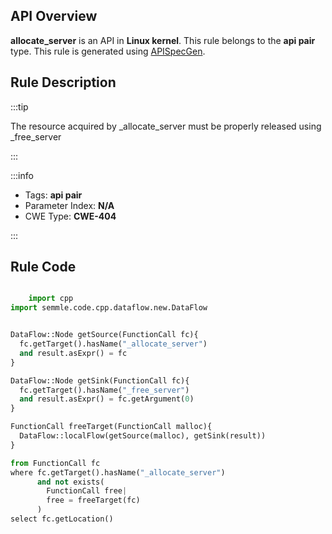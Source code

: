 ---
---


## API Overview
**allocate_server** is an API in **Linux kernel**. This rule belongs to the **api pair** type. This rule is generated using [APISpecGen](../../tools/APISpecGen).
## Rule Description

:::tip

The resource acquired by _allocate_server must be properly released using _free_server

:::

:::info

- Tags: **api pair**
- Parameter Index: **N/A**
- CWE Type: **CWE-404**

:::

## Rule Code
```python

    import cpp
import semmle.code.cpp.dataflow.new.DataFlow


DataFlow::Node getSource(FunctionCall fc){
  fc.getTarget().hasName("_allocate_server")
  and result.asExpr() = fc
}

DataFlow::Node getSink(FunctionCall fc){
  fc.getTarget().hasName("_free_server")
  and result.asExpr() = fc.getArgument(0)
}

FunctionCall freeTarget(FunctionCall malloc){
  DataFlow::localFlow(getSource(malloc), getSink(result))
}

from FunctionCall fc
where fc.getTarget().hasName("_allocate_server")
      and not exists(
        FunctionCall free| 
        free = freeTarget(fc)
      )
select fc.getLocation()

    
```